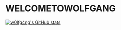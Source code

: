 # WELCOMETOWOLFGANG
[![w0lfg4ng's GitHub stats](https://github-readme-stats.vercel.app/api?w0lfg4ng=anuraghazra)](https://github.com/anuraghazra/github-readme-stats)
